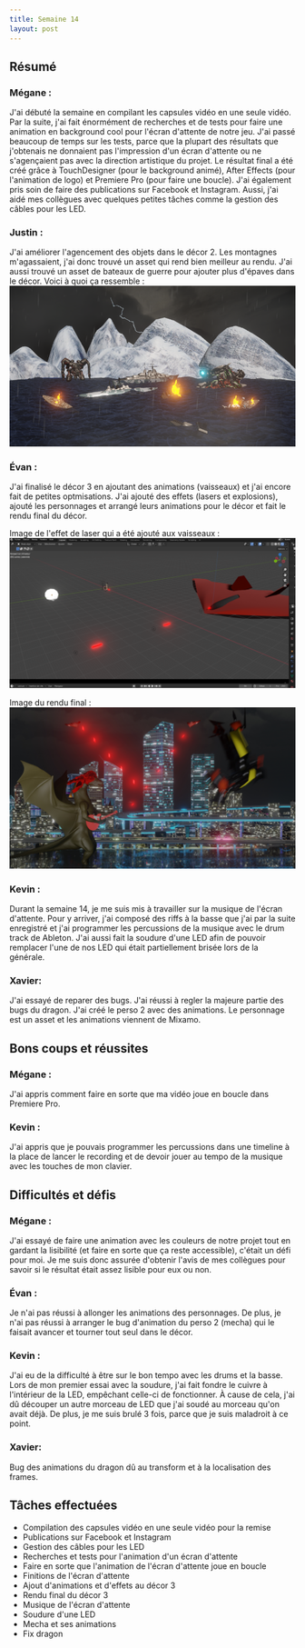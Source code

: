 ```yaml
---
title: Semaine 14
layout: post
---
```


## Résumé

### Mégane :

J'ai débuté la semaine en compilant les capsules vidéo en une seule vidéo. Par la suite, j'ai fait énormément de recherches et de tests pour faire une animation en background cool pour l'écran d'attente de notre jeu. J'ai passé beaucoup de temps sur les tests, parce que la plupart des résultats que j'obtenais ne donnaient pas l'impression d'un écran d'attente ou ne s'agençaient pas avec la direction artistique du projet. Le résultat final a été créé grâce à TouchDesigner (pour le background animé), After Effects (pour l'animation de logo) et Premiere Pro (pour faire une boucle). J'ai également pris soin de faire des publications sur Facebook et Instagram. Aussi, j'ai aidé mes collègues avec quelques petites tâches comme la gestion des câbles pour les LED.

### Justin :

J'ai améliorer l'agencement des objets dans le décor 2. Les montagnes m'agassaient, j'ai donc trouvé un asset qui rend bien meilleur au rendu. J'ai aussi trouvé un asset de bateaux de guerre pour ajouter plus d'épaves dans le décor. Voici à quoi ça ressemble :
![Décor 2 optimisé](../medias/decor2_opti.PNG)

### Évan :

J'ai finalisé le décor 3 en ajoutant des animations (vaisseaux) et j'ai encore fait de petites optmisations. J'ai ajouté des effets (lasers et explosions), ajouté les personnages et arrangé leurs animations pour le décor et fait le rendu final du décor.

Image de l'effet de laser qui a été ajouté aux vaisseaux :
![Effet de laser](../medias/effet_final.png)

Image du rendu final :
![Rendu final du décor 3](../medias/rendu_final.jpg)

### Kevin :

Durant la semaine 14, je me suis mis à travailler sur la musique de l'écran d'attente. Pour y arriver, j'ai composé des riffs à la basse que j'ai par la suite enregistré et j'ai programmer les percussions de la musique avec le drum track de Ableton. J'ai aussi fait la soudure d'une LED afin de pouvoir remplacer l'une de nos LED qui était partiellement brisée lors de la générale.

### Xavier:

J'ai essayé de reparer des bugs. J'ai réussi à regler la majeure partie des bugs du dragon. J'ai créé le perso 2 avec des animations. Le personnage est un asset et les animations viennent de Mixamo.

## Bons coups et réussites

### Mégane :

J'ai appris comment faire en sorte que ma vidéo joue en boucle dans Premiere Pro.

### Kevin :

J'ai appris que je pouvais programmer les percussions dans une timeline à la place de lancer le recording et de devoir jouer au tempo de la musique avec les touches de mon clavier.

## Difficultés et défis

### Mégane :

J'ai essayé de faire une animation avec les couleurs de notre projet tout en gardant la lisibilité (et faire en sorte que ça reste accessible), c'était un défi pour moi. Je me suis donc assurée d'obtenir l'avis de mes collègues pour savoir si le résultat était assez lisible pour eux ou non.

### Évan :

Je n'ai pas réussi à allonger les animations des personnages. De plus, je n'ai pas réussi à arranger le bug d'animation du perso 2 (mecha) qui le faisait avancer et tourner tout seul dans le décor.

### Kevin :

J'ai eu de la difficulté à être sur le bon tempo avec les drums et la basse. Lors de mon premier essai avec la soudure, j'ai fait fondre le cuivre à l'intérieur de la LED, empêchant celle-ci de fonctionner. À cause de cela, j'ai dû découper un autre morceau de LED que j'ai soudé au morceau qu'on avait déjà. De plus, je me suis brulé 3 fois, parce que je suis maladroit à ce point.

### Xavier:

Bug des animations du dragon dû au transform et à la localisation des frames.

## Tâches effectuées

- Compilation des capsules vidéo en une seule vidéo pour la remise
- Publications sur Facebook et Instagram
- Gestion des câbles pour les LED
- Recherches et tests pour l'animation d'un écran d'attente
- Faire en sorte que l'animation de l'écran d'attente joue en boucle
- Finitions de l'écran d'attente
- Ajout d'animations et d'effets au décor 3
- Rendu final du décor 3
- Musique de l'écran d'attente
- Soudure d'une LED
- Mecha et ses animations
- Fix dragon

